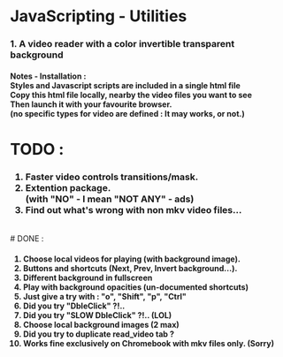 # JavaScripting - Utilities
<h3>1. A video reader with a color invertible transparent background</h3>
<h4>Notes - Installation : <br>
        Styles and Javascript scripts are included in a single html file<br>
        Copy this html file locally, nearby the video files you want to see<br>
        Then launch it with your favourite browser.<br>
        (no specific types for video are defined : It may works, or not.)
</h4>

# TODO :
<h3>
    <ol>
      <li>Faster video controls transitions/mask.</li>
      <li>Extention package. <br>
             (with "NO" - I mean "NOT ANY" - ads)</li>
      <li>Find out what's wrong with non mkv video files...</li>
    </ol>
</h3>
<br>
# DONE :
<h4>
    <ol>
      <li>Choose local videos for playing (with background image).</li>
      <li>Buttons and shortcuts (Next, Prev, Invert background...).</li>
      <li>Different background in fullscreen
      <li>Play with background opacities (un-documented shortcuts)</li>
      <li>Just give a try with : "o", "Shift", "p", "Ctrl"</li>
      <li>Did you try "DbleClick" ?!..</li>
      <li>Did you try "SLOW DbleClick" ?!.. (LOL)</li>
      <li>Choose local background images (2 max)</li>
      <li>Did you try to duplicate read_video tab ?</li>
      <li>Works fine exclusively on Chromebook with mkv files only. (Sorry)</li>
    </ol>
</h4>

